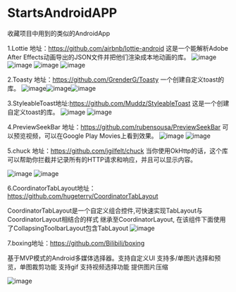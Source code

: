 # StartsAndroidAPP
收藏项目中用到的类似的AndroidApp

1.Lottie
地址：https://github.com/airbnb/lottie-android
这是一个能解析Adobe After Effects动画导出的JSON文件并把他们渲染成本地动画的库。
![image](https://github.com/airbnb/lottie-android/blob/master/gifs/Example1.gif)
![image](https://github.com/airbnb/lottie-android/blob/master/gifs/Example2.gif)
![image](https://github.com/airbnb/lottie-android/blob/master/gifs/Example3.gif)
![image](https://github.com/airbnb/lottie-android/blob/master/gifs/Example4.gif)

2.Toasty
地址：https://github.com/GrenderG/Toasty
一个创建自定义toast的库。
![image](https://raw.githubusercontent.com/GrenderG/Toasty/master/art/scr1.png)![image](https://raw.githubusercontent.com/GrenderG/Toasty/master/art/scr2.png)![image](https://raw.githubusercontent.com/GrenderG/Toasty/master/art/scr3.png)


3.StyleableToast地址:https://github.com/Muddz/StyleableToast
这是一个创建自定义toast的库。
![image](https://github.com/Muddz/StyleableToast/blob/master/showcase.png)
![image](https://camo.githubusercontent.com/a7edeb11d67c6192d90506df396258597ca84951/68747470733a2f2f6d656469612e67697068792e636f6d2f6d656469612f686f7136366e614a516b4543492f67697068792e676966)

4.PreviewSeekBar
地址：https://github.com/rubensousa/PreviewSeekBar
可以预览视频，可以在Google Play Movies上看到效果。
![image](https://github.com/rubensousa/PreviewSeekBar/blob/master/screenshots/playmovies.gif)
![image](https://github.com/rubensousa/PreviewSeekBar/blob/master/screenshots/sample.gif)


5.chuck 地址：https://github.com/jgilfelt/chuck
当你使用OkHttp的话，这个库可以帮助你拦截并记录所有的HTTP请求和响应，并且可以显示内容。

![image](https://github.com/jgilfelt/chuck/blob/master/assets/chuck.gif)
![image](https://github.com/jgilfelt/chuck/blob/master/assets/multiwindow.gif)

6.CoordinatorTabLayout地址：https://github.com/hugeterry/CoordinatorTabLayout

CoordinatorTabLayout是一个自定义组合控件,可快速实现TabLayout与CoordinatorLayout相结合的样式 继承至CoordinatorLayout, 在该组件下面使用了CollapsingToolbarLayout包含TabLayout
![image](https://github.com/hugeterry/CoordinatorTabLayout/blob/master/showUI/show1.gif)

7.boxing地址：https://github.com/Bilibili/boxing

基于MVP模式的Android多媒体选择器。支持自定义UI
支持多/单图片选择和预览，单图裁剪功能
支持gif
支持视频选择功能
提供图片压缩

![image](https://github.com/Bilibili/boxing/blob/master/screenshot/multi_image.webp)
